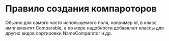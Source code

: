 # Правило создания компароторов

Обычно для самого часто используемого поля, например id, в класс имплементят Comparable, а по мере надобности добавялют классы для других видов сортировки NameComparator и др.